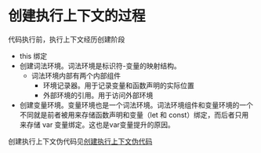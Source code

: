 # 创建执行上下文的过程
   代码执行前，执行上下文经历创建阶段
  - this 绑定
  - 创建词法环境。词法环境是标识符-变量的映射结构。
    - 词法环境内部有两个内部组件
      - 环境记录器。用于记录变量和函数声明的实际位置
      - 外部环境的引用。用于访问外部环境
  - 创建变量环境。变量环境也是一个词法环境。词法环境组件和变量环境的一个不同就是前者被用来存储函数声明和变量（let 和 const）绑定，而后者只用来存储 var 变量绑定。这也是var变量提升的原因。

创建执行上下文伪代码见[创建执行上下文伪代码](./4-1创建执行上下文伪代码.js)


